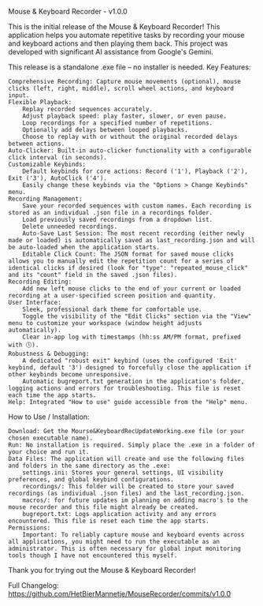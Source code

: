Mouse & Keyboard Recorder - v1.0.0

This is the initial release of the Mouse & Keyboard Recorder! This application helps you automate repetitive tasks by recording your mouse and keyboard actions and then playing them back. This project was developed with significant AI assistance from Google's Gemini.

This release is a standalone .exe file – no installer is needed.
Key Features:

    Comprehensive Recording: Capture mouse movements (optional), mouse clicks (left, right, middle), scroll wheel actions, and keyboard input.
    Flexible Playback:
        Replay recorded sequences accurately.
        Adjust playback speed: play faster, slower, or even pause.
        Loop recordings for a specified number of repetitions.
        Optionally add delays between looped playbacks.
        Choose to replay with or without the original recorded delays between actions.
    Auto-Clicker: Built-in auto-clicker functionality with a configurable click interval (in seconds).
    Customizable Keybinds:
        Default keybinds for core actions: Record ('1'), Playback ('2'), Exit ('3'), AutoClick ('4').
        Easily change these keybinds via the "Options > Change Keybinds" menu.
    Recording Management:
        Save your recorded sequences with custom names. Each recording is stored as an individual .json file in a recordings folder.
        Load previously saved recordings from a dropdown list.
        Delete unneeded recordings.
        Auto-Save Last Session: The most recent recording (either newly made or loaded) is automatically saved as last_recording.json and will be auto-loaded when the application starts.
        Editable Click Count: The JSON format for saved mouse clicks allows you to manually edit the repetition count for a series of identical clicks if desired (look for "type": "repeated_mouse_click" and its "count" field in the saved .json files).
    Recording Editing:
        Add new left mouse clicks to the end of your current or loaded recording at a user-specified screen position and quantity.
    User Interface:
        Sleek, professional dark theme for comfortable use.
        Toggle the visibility of the "Edit Clicks" section via the "View" menu to customize your workspace (window height adjusts automatically).
        Clear in-app log with timestamps (hh:ss AM/PM format, prefixed with 🕔).
    Robustness & Debugging:
        A dedicated "robust exit" keybind (uses the configured 'Exit' keybind, default '3') designed to forcefully close the application if other keybinds become unresponsive.
        Automatic bugreport.txt generation in the application's folder, logging actions and errors for troubleshooting. This file is reset each time the app starts.
    Help: Integrated "How to use" guide accessible from the "Help" menu.

How to Use / Installation:

    Download: Get the Mourse&KeyboardRecUpdateWorking.exe file (or your chosen executable name).
    Run: No installation is required. Simply place the .exe in a folder of your choice and run it.
    Data Files: The application will create and use the following files and folders in the same directory as the .exe:
        settings.ini: Stores your general settings, UI visibility preferences, and global keybind configurations.
        recordings/: This folder will be created to store your saved recordings (as individual .json files) and the last_recording.json.
        macros/: for future updates im planning on adding macro's to the mouse recorder and this file might already be created.
        bugreport.txt: Logs application activity and any errors encountered. This file is reset each time the app starts.
    Permissions:
        Important: To reliably capture mouse and keyboard events across all applications, you might need to run the executable as an administrator. This is often necessary for global input monitoring tools though I have not encountered this myself.

Thank you for trying out the Mouse & Keyboard Recorder!

Full Changelog: https://github.com/HetBierMannetje/MouseRecorder/commits/v1.0.0
